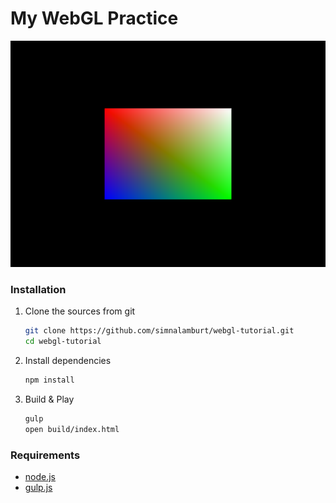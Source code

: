 My WebGL Practice
========

![](img/sample.png)

### Installation

1.  Clone the sources from git

    ```bash
    git clone https://github.com/simnalamburt/webgl-tutorial.git
    cd webgl-tutorial
    ```

1.  Install dependencies

    ```bash
    npm install
    ```

1.  Build & Play

    ```bash
    gulp
    open build/index.html
    ```

### Requirements

* [node.js](http://nodejs.org/)
* [gulp.js](http://gulpjs.com/)
